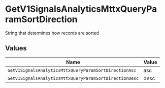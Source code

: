# GetV1SignalsAnalyticsMttxQueryParamSortDirection

String that determines how records are sorted


## Values

| Name                                                   | Value                                                  |
| ------------------------------------------------------ | ------------------------------------------------------ |
| `GetV1SignalsAnalyticsMttxQueryParamSortDirectionAsc`  | asc                                                    |
| `GetV1SignalsAnalyticsMttxQueryParamSortDirectionDesc` | desc                                                   |